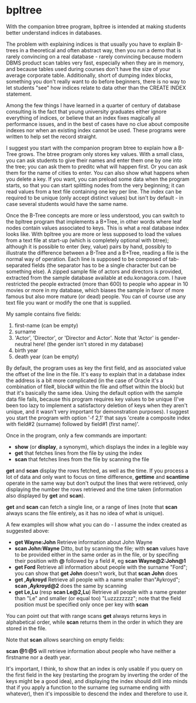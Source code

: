 # bpltree
With the companion btree program, bpltree is intended at making students better understand indices in databases.

The problem with explaining indices is that usually you have to explain B-trees in a theoretical and often abstract way, then you run a demo that is rarely convincing on a real database - rarely convincing because modern DBMS product scan tables very fast, especially when they are in memory, and because tables used during courses don't have the size of your average corporate table. Additionally, short of dumping index blocks, something you don't really want to do before beginners, there is no way to let students "see" how indices relate to data other than the CREATE INDEX statement.

Among the few things I have learned in a quarter of century of database consulting is the fact that young university graduates either ignore everything of indices, or believe that an index fixes magically all performance issues, and in the best of cases have no clue about composite indexes nor when an existing index cannot be used. These programs were written to help set the record straight.

I suggest you start with the companion program btree to explain how a B-Tree grows. The btree program only stores key values. With a small class, you can ask students to give their names and enter them one by one into the tree; you can ask them to preditc what will happen first. Or you can ask them for the name of cities to enter. You can also show what happens when you delete a key. If you want, you can preload some data when the program starts, so that you can start splitting nodes from the very beginning; it can read values from a text file containing one key per line. The index can be required to be unique (only accept distinct values) but isn't by default - in case several students would have the same name.

Once the B-Tree concepts are more or less understood, you can switch to the bpltree program that implements a B+Tree, in other words where leaf nodes contain values associated to keys. This is what a real database index looks like. With bpltree you are more or less supposed to load the values from a text file at start-up (which is completely optional with btree); although it is possible to enter (key, value) pairs by hand, possibly to illustrate the difference between a B-Tree and a B+Tree, reading a file is the normal way of operation. Each line is supposed to be composed of tab-separated fields (the separator has to be a single character but can be something else). A zipped sample file of actors and directors is provided, extracted from the sample database available at edu.konagora.com. I have restricted the people extracted (more than 600) to people who appear in 10 movies or more in my database, which biases the sample in favor of more famous but also more mature (or dead) people. You can of course use any text file you want or modify the one that is supplied.

My sample contains five fields:
<ol>
 <li>first-name (can be empty)</li>
 <li>surname</li>
 <li>'Actor', 'Director', or 'Director and Actor'. Note that 'Actor' is gender-neutral here! (the gender isn't stored in my database)</li>
 <li>birth year</li>
 <li>death year (can be empty)</li>
</ol>

By default, the program uses as key the first field, and as associated value the offset of the line in the file. It's easy to explain that in a database index the address is a bit more complicated (in the case of Oracle it's a combination of file#, block# within the file and offset within the block) but that it's basically the same idea. Using the default option with the sample data file fails, because this program requires key values to be unique (I've been too lazy to implement a satisfactory deletion of keys when they aren't unique, and it wasn't very important for demonstration purposes). I suggest you start the program with option '-f 2,1' that says 'create a composite index with field#2 (surname) followed by field#1 (first name)'.

Once in the program, only a few commands are important:
<ul>
 <li><strong>show</strong> (or <strong>display</strong>, a synonym), which displays the index in a legible way</li>
 <li><strong>get</strong> that fetches lines from the file by using the index</li>
 <li><strong>scan</strong> that fetches lines from the file by scanning the file</li>
</ul>
<strong>get</strong> and <strong>scan</strong> display the rows fetched, as well as the time. If you process a lot of data and only want to focus on time difference, <strong>gettime</strong> and <strong>scantime</strong> operate in the same way but don't output the lines that were retrieved, only displaying the number the rows retrieved and the time taken (information also displayed by <strong>get</strong> and <strong>scan</strong>).

<strong>get</strong> and <strong>scan</strong> can fetch a single line, or a range of lines (note that <strong>scan</strong> always scans the file entirely, as it has no idea of what is unique).

A few examples will show what you can do - I assume the index created as suggested above:
<ul>
  <li><strong>get Wayne:John</strong>  Retrieve information about John Wayne</li>
  <li><strong>scan John:Wayne</strong>  Ditto, but by scanning the file; with <strong>scan</strong> values have to be provided either in the same order as in the file, or by specifing their position with <strong>@</strong> followed by a field #, eg <strong>scan Wayne@2:John@1</strong></li>
  <li><strong>get Ford</strong> Retrieve all information about people with the surname "Ford"; you can show that <strong>get John</strong> doesn't work, but that <strong>scan John</strong> does</li>
  <li><strong>get ,Aykroyd</strong> Retrieve all people with a name smaller than"Aykroyd"; <strong>scan ,Aykroyd@2</strong> does the same by scanning</li>
   <li><strong>get Le,Lu</strong> (resp <strong>scan Le@2,Lu</strong>) Retrieve all people with a name greater than "Le" and smaller (or equal too) "Luzzzzzzzz"; note that the field position must be specified only once per key with <strong>scan</strong></li>
</ul>

You can point out that with range scans <strong>get</strong> always returns keys in alphabetical order, while <strong>scan</strong> returns them in the order in which they are stored in the file.

Note that <strong>scan</strong> allows searching on empty fields:

<strong>scan @1:@5</strong> will retrieve information about people who have neither a firstname nor a death year. 
  
It's important, I think, to show that an index is only usable if you query on the first field in the key (restarting the program by inverting the order of the keys might be a good idea), and displaying the index should drill into minds that if you apply a function to the surname (eg surname ending with whatever), then it's impossible to descend the index and therefore to use it.
